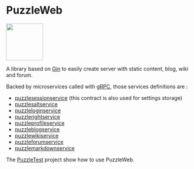 # PuzzleWeb

<img src="https://github.com/dvaumoron/puzzleweb/raw/main/static/logo/puzzlelogo.jpg" width="100">

A library based on [Gin](https://gin-gonic.com/) to easily create server with static content, blog, wiki and forum.

Backed by microservices called with [gRPC](https://grpc.io/), those services definitions are :
- [puzzlesessionservice](https://github.com/dvaumoron/puzzlesessionservice) (this contract is also used for settings storage)
- [puzzlesaltservice](https://github.com/dvaumoron/puzzlesaltservice)
- [puzzleloginservice](https://github.com/dvaumoron/puzzleloginservice)
- [puzzlerightservice](https://github.com/dvaumoron/puzzlerightservice)
- [puzzleprofileservice](https://github.com/dvaumoron/puzzleprofileservice)
- [puzzleblogservice](https://github.com/dvaumoron/puzzleblogservice)
- [puzzlewikiservice](https://github.com/dvaumoron/puzzlewikiservice)
- [puzzleforumservice](https://github.com/dvaumoron/puzzleforumservice)
- [puzzlemarkdownservice](https://github.com/dvaumoron/puzzlemarkdownservice)

The [PuzzleTest](https://github.com/dvaumoron/puzzletest) project show how to use PuzzleWeb.
